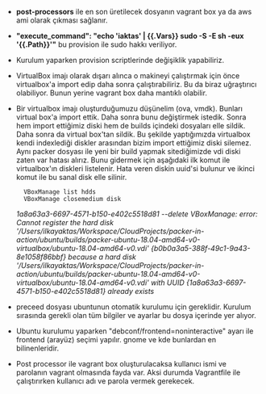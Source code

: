 - **post-processors** ile en son üretilecek dosyanın vagrant box ya da aws ami olarak çıkması sağlanır.

- **"execute_command": "echo 'iaktas' | {{.Vars}} sudo -S -E sh -eux '{{.Path}}'"** bu provision ile sudo hakkı veriliyor.

- Kurulum yaparken provision scriptlerinde değişiklik yapabiliriz.

- VirtualBox imajı olarak dışarı alınca o makineyi çalıştırmak için önce virtualbox'a import edip daha sonra çalıştırabiliriz. Bu da biraz uğraştırıcı olabiliyor. Bunun yerine vagrant box daha mantıklı olabilir.

- Bir virtualbox imajı oluşturduğumuzu düşünelim (ova, vmdk). Bunları virtual box'a import ettik. Daha sonra bunu değiştirmek istedik. Sonra hem import ettiğimiz diski hem de builds içindeki dosyaları elle sildik. Daha sonra da virtual box'tan sildik. Bu şekilde yaptığımızda virtualbox kendi indexlediği diskler arasından bizim import ettiğimiz diski silemez. Aynı packer dosyası ile yeni bir build yapmak sitediğimizde vdi diski zaten var hatası alırız. Bunu gidermek için aşağıdaki ilk komut ile virtualbox'ın diskleri listelenir. Hata veren diskin uuid'si bulunur ve ikinci komut ile bu sanal disk elle silinir.
  
        VBoxManage list hdds
        VBoxManage closemedium disk 

    *1a8a63a3-6697-4571-b150-e402c5518d81 --delete
VBoxManage: error: Cannot register the hard disk '/Users/ilkayaktas/Workspace/CloudProjects/packer-in-action/ubuntu/builds/packer-ubuntu-18.04-amd64-v0-virtualbox/ubuntu-18.04-amd64-v0.vdi' {b0b0a3a5-388f-49c1-9a43-8e1058f86bbf} because a hard disk '/Users/ilkayaktas/Workspace/CloudProjects/packer-in-action/ubuntu/builds/packer-ubuntu-18.04-amd64-v0-virtualbox/ubuntu-18.04-amd64-v0.vdi' with UUID {1a8a63a3-6697-4571-b150-e402c5518d81} already exists*
 

 - preceed dosyası ubuntunun otomatik kurulumu için gereklidir. Kurulum sırasında gerekli olan tüm bilgiler ve ayarlar bu dosya içerinde yer alıyor.

- Ubuntu kurulumu yaparken "debconf/frontend=noninteractive" ayarı ile frontend (arayüz) seçimi yapılır. gnome ve kde bunlardan en bilinenleridir.

- Post processor ile vagrant box oluşturulacaksa kullanıcı ismi ve parolanın vagrant olmasında fayda var. Aksi durumda Vagrantfile ile çalıştırırken kullanıcı adı ve parola vermek gerekecek.